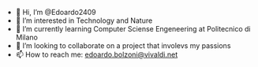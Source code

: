 - 👋 Hi, I’m @Edoardo2409
- 👀 I’m interested in Technology and Nature
- 🌱 I’m currently learning Computer Sciense Engeneering at Politecnico di Milano
- 💞️ I’m looking to collaborate on a project that involevs my passions
- 📫 How to reach me: edoardo.bolzoni@vivaldi.net

<!---
Edoardo2409/Edoardo2409 is a ✨ special ✨ repository because its `README.md` (this file) appears on your GitHub profile.
You can click the Preview link to take a look at your changes.
--->
